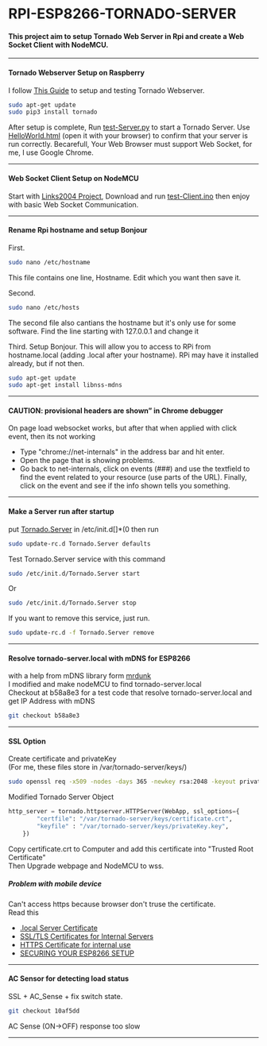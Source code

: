 # RPI-ESP8266-TORNADO-SERVER

#### This project aim to setup Tornado Web Server in Rpi and create a Web Socket Client with NodeMCU.
---

#### Tornado Webserver Setup on Raspberry

I follow [This Guide](https://developer.mbed.org/cookbook/Websockets-Server) to setup and testing Tornado Webserver.
```sh
sudo apt-get update
sudo pip3 install tornado
```
After setup is complete, Run [test-Server.py](https://github.com/Project-MAR/RPI-ESP8266-TORNADO-SERVER/blob/master/test-Server.py) to start a Tornado Server. Use [HelloWorld.html](https://github.com/Project-MAR/RPI-ESP8266-TORNADO-SERVER/blob/master/HelloWorld.html) (open it with your browser) to confirm that your server is run correctly. Becarefull, Your Web Browser must support Web Socket, for me, I use Google Chrome.

---
#### Web Socket Client Setup on NodeMCU

Start with [Links2004 Project](https://github.com/Links2004/arduinoWebSockets), Download and run [test-Client.ino](https://github.com/Project-MAR/RPI-ESP8266-TORNADO-SERVER/blob/master/test-Client.ino) then enjoy with basic Web Socket Communication.

---

#### Rename Rpi hostname and setup Bonjour

First.
```sh
sudo nano /etc/hostname
```
This file contains one line, Hostname. Edit which you want then save it.

Second.
```sh
sudo nano /etc/hosts
```
The second file also cantians the hostname but it's only use for some software. Find the line starting with 127.0.0.1 and change it

Third.
Setup Bonjour. This will allow you to access to RPi from hostname.local (adding .local after your hostname). RPi may have it installed already, but if not then.
```sh
sudo apt-get update
sudo apt-get install libnss-mdns
```

---

#### CAUTION: provisional headers are shown” in Chrome debugger
On page load websocket works, but after that when applied with click event, then its not working     
 - Type "chrome://net-internals" in the address bar and hit enter.
 - Open the page that is showing problems.
 - Go back to net-internals, click on events (###) and use the textfield to find the event related to your resource (use parts of the URL).
Finally, click on the event and see if the info shown tells you something.   

---

#### Make a Server run after startup

put [Tornado.Server](https://github.com/Project-MAR/RPI-ESP8266-TORNADO-SERVER/blob/master/Tornado.Server) in /etc/init.d[]*(0
then run
```sh
sudo update-rc.d Tornado.Server defaults
```
Test Tornado.Server service with this command
```sh
sudo /etc/init.d/Tornado.Server start
```
Or
```sh
sudo /etc/init.d/Tornado.Server stop

```
If you want to remove this service, just run.

```sh
sudo update-rc.d -f Tornado.Server remove
```
---

#### Resolve tornado-server.local with mDNS for ESP8266
with a help from mDNS library form [mrdunk](https://github.com/mrdunk/esp8266_mdns)   
I modified and make nodeMCU to find tornado-server.local   
Checkout at b58a8e3 for a test code that resolve tornado-server.local and get IP Address with mDNS   
```sh
git checkout b58a8e3
```
---

#### SSL Option
Create certificate and privateKey   
(For me, these files store in /var/tornado-server/keys/)   
```sh
sudo openssl req -x509 -nodes -days 365 -newkey rsa:2048 -keyout privateKey.key -out certificate.crt
```

Modified Tornado Server Object

```python
http_server = tornado.httpserver.HTTPServer(WebApp, ssl_options={
        "certfile": "/var/tornado-server/keys/certificate.crt",
        "keyfile" : "/var/tornado-server/keys/privateKey.key",
    })
```

Copy certificate.crt to Computer and add this certificate into "Trusted Root Certificate"   
Then Upgrade webpage and NodeMCU to wss.   
   
##### Problem with mobile device
Can't access https because browser don't truse the certificate.   
Read this   
   - [.local Server Certificate](https://www.w3.org/wiki/images/3/37/2016.w3c.breakout_session.dot-local-server-cert.p.pdf)
   - [SSL/TLS Certificates for Internal Servers](https://www.globalsign.com/en/blog/certificates-for-internal-servers/)
   - [HTTPS Certificate for internal use](http://stackoverflow.com/questions/616055/https-certificate-for-internal-use)
   - [SECURING YOUR ESP8266 SETUP](http://www.esp8266.com/viewtopic.php?f=6&t=2439)

---

#### AC Sensor for detecting load status   
SSL + AC_Sense + fix switch state.   
```sh
git checkout 10af5dd
```
AC Sense (ON->OFF) response too slow

---


